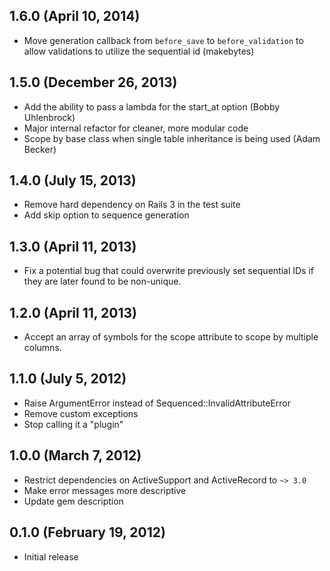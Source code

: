 1.6.0 (April 10, 2014)
----------------------

* Move generation callback from `before_save` to `before_validation` to
  allow validations to utilize the sequential id (makebytes)

1.5.0 (December 26, 2013)
-------------------------

* Add the ability to pass a lambda for the start_at option (Bobby Uhlenbrock)
* Major internal refactor for cleaner, more modular code
* Scope by base class when single table inheritance is being used (Adam Becker)

1.4.0 (July 15, 2013)
---------------------

* Remove hard dependency on Rails 3 in the test suite
* Add skip option to sequence generation

1.3.0 (April 11, 2013)
----------------------

* Fix a potential bug that could overwrite previously set sequential IDs if
  they are later found to be non-unique.

1.2.0 (April 11, 2013)
----------------------

* Accept an array of symbols for the scope attribute to scope by multiple
  columns.

1.1.0 (July 5, 2012)
--------------------

* Raise ArgumentError instead of Sequenced::InvalidAttributeError
* Remove custom exceptions
* Stop calling it a "plugin"

1.0.0 (March 7, 2012)
---------------------

* Restrict dependencies on ActiveSupport and ActiveRecord to `~> 3.0`
* Make error messages more descriptive
* Update gem description


0.1.0 (February 19, 2012)
-------------------------

* Initial release